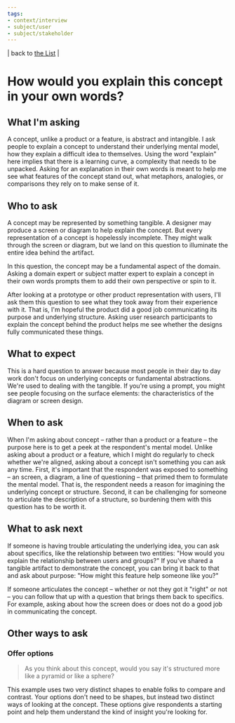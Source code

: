 ```yaml
---
tags: 
- context/interview
- subject/user
- subject/stakeholder
---
```


| back to [the List](index.md) |

# How would you explain this concept in your own words?
## What I'm asking
A concept, unlike a product or a feature, is abstract and intangible. I ask people to explain a concept to understand their underlying mental model, how they explain a difficult idea to themselves. Using the word "explain" here implies that there is a learning curve, a complexity that needs to be unpacked. Asking for an explanation in their own words is meant to help me see what features of the concept stand out, what metaphors, analogies, or comparisons they rely on to make sense of it.

## Who to ask
A concept may be represented by something tangible. A designer may produce a screen or diagram to help explain the concept. But every representation of a concept is hopelessly incomplete. They might walk through the screen or diagram, but we land on this question to illuminate the entire idea behind the artifact.

In this question, the concept may be a fundamental aspect of the domain. Asking a domain expert or subject matter expert to explain a concept in their own words prompts them to add their own perspective or spin to it.

After looking at a prototype or other product representation with users, I'll ask them this question to see what they took away from their experience with it. That is, I'm hopeful the product did a good job communicating its purpose and underlying structure. Asking user research participants to explain the concept behind the product helps me see whether the designs fully communicated these things.

## What to expect
This is a hard question to answer because most people in their day to day work don't focus on underlying concepts or fundamental abstractions. We're used to dealing with the tangible. If you're using a prompt, you might see people focusing on the surface elements: the characteristics of the diagram or screen design. 

## When to ask
When I'm asking about concept – rather than a product or a feature – the purpose here is to get a peek at the respondent's mental model. Unlike asking about a product or a feature, which I might do regularly to check whether we're aligned, asking about a concept isn't something you can ask any time. First, it's important that the respondent was exposed to something – an screen, a diagram, a line of questioning – that primed them to formulate the mental model. That is, the respondent needs a reason for imagining the underlying concept or structure. Second, it can be challenging for someone to articulate the description of a structure, so burdening them with this question has to be worth it.

## What to ask next
If someone is having trouble articulating the underlying idea, you can ask about specifics, like the relationship between two entities: "How would you explain the relationship between users and groups?" If you've shared a tangible artifact to demonstrate the concept, you can bring it back to that and ask about purpose: "How might this feature help someone like you?"

If someone articulates the concept – whether or not they got it "right" or not – you can follow that up with a question that brings them back to specifics. For example, asking about how the screen does or does not do a good job in communicating the concept.

## Other ways to ask
### Offer options
> As you think about this concept, would you say it's structured more like a pyramid or like a sphere?

This example uses two very distinct shapes to enable folks to compare and contrast. Your options don't need to be shapes, but instead two distinct ways of looking at the concept. These options give respondents a starting point and help them understand the kind of insight you're looking for.

